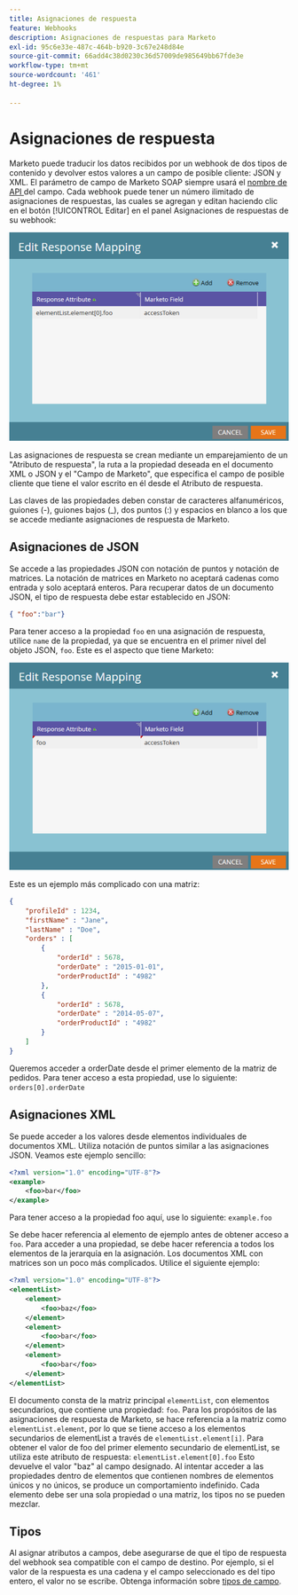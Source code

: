 ```yaml
---
title: Asignaciones de respuesta
feature: Webhooks
description: Asignaciones de respuestas para Marketo
exl-id: 95c6e33e-487c-464b-b920-3c67e248d84e
source-git-commit: 66add4c38d0230c36d57009de985649bb67fde3e
workflow-type: tm+mt
source-wordcount: '461'
ht-degree: 1%

---
```


# Asignaciones de respuesta

Marketo puede traducir los datos recibidos por un webhook de dos tipos de contenido y devolver estos valores a un campo de posible cliente: JSON y XML. El parámetro de campo de Marketo SOAP siempre usará el [nombre de API ](../rest-api/fields.md) del campo. Cada webhook puede tener un número ilimitado de asignaciones de respuestas, las cuales se agregan y editan haciendo clic en el botón [!UICONTROL Editar] en el panel Asignaciones de respuestas de su webhook:

![Asignación de respuestas](assets/response-mapping.png)

Las asignaciones de respuesta se crean mediante un emparejamiento de un &quot;Atributo de respuesta&quot;, la ruta a la propiedad deseada en el documento XML o JSON y el &quot;Campo de Marketo&quot;, que especifica el campo de posible cliente que tiene el valor escrito en él desde el Atributo de respuesta.

Las claves de las propiedades deben constar de caracteres alfanuméricos, guiones (-), guiones bajos (_), dos puntos (:) y espacios en blanco a los que se accede mediante asignaciones de respuesta de Marketo.

## Asignaciones de JSON

Se accede a las propiedades JSON con notación de puntos y notación de matrices. La notación de matrices en Marketo no aceptará cadenas como entrada y solo aceptará enteros. Para recuperar datos de un documento JSON, el tipo de respuesta debe estar establecido en JSON:

```json
{ "foo":"bar"}
```

Para tener acceso a la propiedad `foo` en una asignación de respuesta, utilice `name` de la propiedad, ya que se encuentra en el primer nivel del objeto JSON, `foo`. Este es el aspecto que tiene Marketo:

![Asignación de respuestas](assets/json-resp.png)

Este es un ejemplo más complicado con una matriz:

```json
{
    "profileId" : 1234,
    "firstName" : "Jane",
    "lastName" : "Doe",
    "orders" : [
        {
            "orderId" : 5678,
            "orderDate" : "2015-01-01",
            "orderProductId" : "4982"
        },
        {
            "orderId" : 5678,
            "orderDate" : "2014-05-07",
            "orderProductId" : "4982"
        }
    ]
}
```

Queremos acceder a orderDate desde el primer elemento de la matriz de pedidos. Para tener acceso a esta propiedad, use lo siguiente: `orders[0].orderDate`

## Asignaciones XML

Se puede acceder a los valores desde elementos individuales de documentos XML. Utiliza notación de puntos similar a las asignaciones JSON. Veamos este ejemplo sencillo:

```xml
<?xml version="1.0" encoding="UTF-8"?>
<example>
    <foo>bar</foo>
</example>
```

Para tener acceso a la propiedad foo aquí, use lo siguiente: `example.foo`

Se debe hacer referencia al elemento de ejemplo antes de obtener acceso a `foo`. Para acceder a una propiedad, se debe hacer referencia a todos los elementos de la jerarquía en la asignación. Los documentos XML con matrices son un poco más complicados. Utilice el siguiente ejemplo:

```xml
<?xml version="1.0" encoding="UTF-8"?>
<elementList>
    <element>
        <foo>baz</foo>
    </element>
    <element>
        <foo>bar</foo>
    </element>
    <element>
        <foo>bar</foo>
    </element>
</elementList>
```

El documento consta de la matriz principal `elementList`, con elementos secundarios, que contiene una propiedad: `foo`. Para los propósitos de las asignaciones de respuesta de Marketo, se hace referencia a la matriz como `elementList.element`, por lo que se tiene acceso a los elementos secundarios de elementList a través de `elementList.element[i]`. Para obtener el valor de foo del primer elemento secundario de elementList, se utiliza este atributo de respuesta: `elementList.element[0].foo` Esto devuelve el valor &quot;baz&quot; al campo designado. Al intentar acceder a las propiedades dentro de elementos que contienen nombres de elementos únicos y no únicos, se produce un comportamiento indefinido. Cada elemento debe ser una sola propiedad o una matriz, los tipos no se pueden mezclar.

## Tipos

Al asignar atributos a campos, debe asegurarse de que el tipo de respuesta del webhook sea compatible con el campo de destino. Por ejemplo, si el valor de la respuesta es una cadena y el campo seleccionado es del tipo entero, el valor no se escribe. Obtenga información sobre [tipos de campo](../rest-api/field-types.md).
